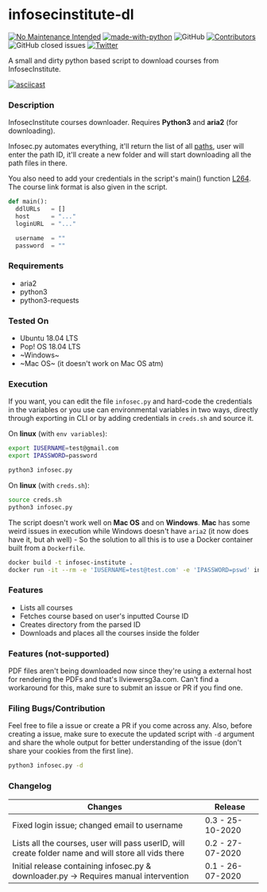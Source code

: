 # infosecinstitute-dl

[![No Maintenance Intended](http://unmaintained.tech/badge.svg)](http://unmaintained.tech/)
[![made-with-python](https://img.shields.io/badge/Made%20with-Python-1f425f.svg)](https://www.python.org/)
![GitHub](https://img.shields.io/github/license/Anon-Exploiter/infosecinstitute-dl)
[![Contributors][contributors-shield]][contributors-url]
![GitHub closed issues](https://img.shields.io/github/issues-closed/Anon-Exploiter/infosecinstitute-dl)
[![Twitter](https://img.shields.io/twitter/url/https/twitter.com/cloudposse.svg?style=social&label=%40syed_umar)](https://twitter.com/syed__umar)

[contributors-shield]: https://img.shields.io/github/contributors/Anon-Exploiter/infosecinstitute-dl.svg?style=flat-square
[contributors-url]: https://github.com/Anon-Exploiter/infosecinstitute-dl/graphs/contributors
[issues-shield]: https://img.shields.io/github/issues/Anon-Exploiter/infosecinstitute-dl.svg?style=flat-square
[issues-url]: https://github.com/Anon-Exploiter/infosecinstitute-dl/issues

A small and dirty python based script to download courses from InfosecInstitute.

[![asciicast](https://asciinema.org/a/350800.svg)](https://asciinema.org/a/350800)

### Description

InfosecInstitute courses downloader. Requires **Python3** and **aria2** (for downloading).

Infosec.py automates everything, it'll return the list of all [paths](https://flex.infosecinstitute.com/portal/skills/asset/path), user will enter the path ID, it'll create a new folder and will start downloading all the path files in there. 

You also need to add your credentials in the script's main() function [L264](https://github.com/Anon-Exploiter/infosecinstitute-dl/blob/master/infosec.py#L264). The course link format is also given in the script.

```python
def main():
  ddlURLs 	= []
  host 		= "..."
  loginURL 	= "..."

  username 	= ""
  password 	= ""
```

### Requirements
- aria2
- python3
- python3-requests

### Tested On
- Ubuntu 18.04 LTS
- Pop! OS 18.04 LTS
- ~Windows~
- ~Mac OS~ (it doesn't work on Mac OS atm)

### Execution
If you want, you can edit the file `infosec.py` and hard-code the credentials in the variables or you use can environmental variables in two ways, directly through exporting in CLI or by adding credentials in `creds.sh` and source it. 

On **linux** (with `env variables`):
```bash
export IUSERNAME=test@gmail.com
export IPASSWORD=password

python3 infosec.py
```

On **linux** (with `creds.sh`): 
```bash
source creds.sh
python3 infosec.py
```

The script doesn't work well on **Mac OS** and on **Windows**. **Mac** has some weird issues in execution while Windows doesn't have `aria2` (it now does have it, but ah well) - So the solution to all this is to use a Docker container built from a `Dockerfile`. 

```bash
docker build -t infosec-institute .
docker run -it --rm -e 'IUSERNAME=test@test.com' -e 'IPASSWORD=pswd' infosec-institute
```

### Features
- Lists all courses
- Fetches course based on user's inputted Course ID
- Creates directory from the parsed ID
- Downloads and places all the courses inside the folder

### Features (not-supported)
PDF files aren't being downloaded now since they're using a external host for rendering the PDFs and that's llviewersg3a.com. Can't find a workaround for this, make sure to submit an issue or PR if you find one. 

### Filing Bugs/Contribution
Feel free to file a issue or create a PR if you come across any. Also, before creating a issue, make sure to execute the updated script with `-d` argument and share the whole output for better understanding of the issue (don't share your cookies from the first line). 
```bash
python3 infosec.py -d 
```

### Changelog
| Changes                                                                                                   | Release                                             |
| --------------------------------------------------------------------------------------------------------- | --------------------------------------------------- |
| Fixed login issue; changed email to username														        | 0.3 - 25-10-2020                                    |
| Lists all the courses, user will pass userID, will create folder name and will store all vids there       | 0.2 - 27-07-2020                                    |
| Initial release containing infosec.py & downloader.py -> Requires manual intervention                     | 0.1 - 26-07-2020                                    |

